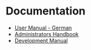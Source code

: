 # Documentation

* [User Manual - German](/build/user-manual-de)
* [Administrators Handbook](/build/admin-manual)
* [Development Manual](/build/development)
